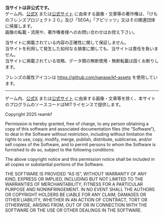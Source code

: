 **当サイトは非公式です。**<br />
ゲーム内、[公式X](https://x.com/kemono_friends3) または[公式サイト](https://kemono-friends-3.jp) に由来する画像・文章等の著作権は、「けものフレンズプロジェクト２Ｇ」及び「SEGA」「アピリッツ」又はその関連団体に帰属します。<br />
画像の転載・流用や、著作権者様へのお問い合わせはお控え下さい。

当サイトに掲載されている内容の正確性に関して保証しません。<br />
当サイトを利用して発生した如何なる損害に関しても、当サイトは責任を負いません。<br />
当サイトに掲載されている攻略、データ類の無断使用・無断転載は固くお断りします。

フレンズの属性アイコンは https://github.com/nanase/kf-assets を使用しています。

----

ゲーム内、[公式X](https://x.com/kemono_friends3) または[公式サイト](https://kemono-friends-3.jp) に由来する画像・文章等を除く、本サイトのプログラムのソースコードはMITライセンスで提供します。

Copyright 2025 reamkf

Permission is hereby granted, free of charge, to any person obtaining a copy of this software and associated documentation files (the “Software”), to deal in the Software without restriction, including without limitation the rights to use, copy, modify, merge, publish, distribute, sublicense, and/or sell copies of the Software, and to permit persons to whom the Software is furnished to do so, subject to the following conditions:

The above copyright notice and this permission notice shall be included in all copies or substantial portions of the Software.

THE SOFTWARE IS PROVIDED “AS IS”, WITHOUT WARRANTY OF ANY KIND, EXPRESS OR IMPLIED, INCLUDING BUT NOT LIMITED TO THE WARRANTIES OF MERCHANTABILITY, FITNESS FOR A PARTICULAR PURPOSE AND NONINFRINGEMENT. IN NO EVENT SHALL THE AUTHORS OR COPYRIGHT HOLDERS BE LIABLE FOR ANY CLAIM, DAMAGES OR OTHER LIABILITY, WHETHER IN AN ACTION OF CONTRACT, TORT OR OTHERWISE, ARISING FROM, OUT OF OR IN CONNECTION WITH THE SOFTWARE OR THE USE OR OTHER DEALINGS IN THE SOFTWARE.
